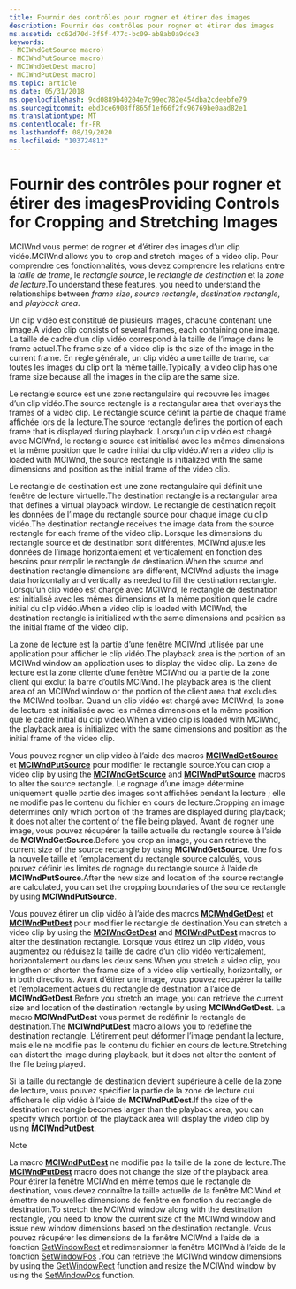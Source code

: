 ```yaml
---
title: Fournir des contrôles pour rogner et étirer des images
description: Fournir des contrôles pour rogner et étirer des images
ms.assetid: cc62d70d-3f5f-477c-bc09-ab8ab0a9dce3
keywords:
- MCIWndGetSource macro)
- MCIWndPutSource macro)
- MCIWndGetDest macro)
- MCIWndPutDest macro)
ms.topic: article
ms.date: 05/31/2018
ms.openlocfilehash: 9cd0889b40204e7c99ec782e454dba2cdeebfe79
ms.sourcegitcommit: ebd3ce6908ff865f1ef66f2fc96769be0aad82e1
ms.translationtype: MT
ms.contentlocale: fr-FR
ms.lasthandoff: 08/19/2020
ms.locfileid: "103724812"
---
```

# <a name="providing-controls-for-cropping-and-stretching-images"></a><span data-ttu-id="63366-107">Fournir des contrôles pour rogner et étirer des images</span><span class="sxs-lookup"><span data-stu-id="63366-107">Providing Controls for Cropping and Stretching Images</span></span>

<span data-ttu-id="63366-108">MCIWnd vous permet de rogner et d’étirer des images d’un clip vidéo.</span><span class="sxs-lookup"><span data-stu-id="63366-108">MCIWnd allows you to crop and stretch images of a video clip.</span></span> <span data-ttu-id="63366-109">Pour comprendre ces fonctionnalités, vous devez comprendre les relations entre la *taille de trame*, le *rectangle source*, le *rectangle de destination* et la *zone de lecture*.</span><span class="sxs-lookup"><span data-stu-id="63366-109">To understand these features, you need to understand the relationships between *frame size*, *source rectangle*, *destination rectangle*, and *playback area*.</span></span>

<span data-ttu-id="63366-110">Un clip vidéo est constitué de plusieurs images, chacune contenant une image.</span><span class="sxs-lookup"><span data-stu-id="63366-110">A video clip consists of several frames, each containing one image.</span></span> <span data-ttu-id="63366-111">La taille de cadre d’un clip vidéo correspond à la taille de l’image dans le frame actuel.</span><span class="sxs-lookup"><span data-stu-id="63366-111">The frame size of a video clip is the size of the image in the current frame.</span></span> <span data-ttu-id="63366-112">En règle générale, un clip vidéo a une taille de trame, car toutes les images du clip ont la même taille.</span><span class="sxs-lookup"><span data-stu-id="63366-112">Typically, a video clip has one frame size because all the images in the clip are the same size.</span></span>

<span data-ttu-id="63366-113">Le rectangle source est une zone rectangulaire qui recouvre les images d’un clip vidéo.</span><span class="sxs-lookup"><span data-stu-id="63366-113">The source rectangle is a rectangular area that overlays the frames of a video clip.</span></span> <span data-ttu-id="63366-114">Le rectangle source définit la partie de chaque frame affichée lors de la lecture.</span><span class="sxs-lookup"><span data-stu-id="63366-114">The source rectangle defines the portion of each frame that is displayed during playback.</span></span> <span data-ttu-id="63366-115">Lorsqu’un clip vidéo est chargé avec MCIWnd, le rectangle source est initialisé avec les mêmes dimensions et la même position que le cadre initial du clip vidéo.</span><span class="sxs-lookup"><span data-stu-id="63366-115">When a video clip is loaded with MCIWnd, the source rectangle is initialized with the same dimensions and position as the initial frame of the video clip.</span></span>

<span data-ttu-id="63366-116">Le rectangle de destination est une zone rectangulaire qui définit une fenêtre de lecture virtuelle.</span><span class="sxs-lookup"><span data-stu-id="63366-116">The destination rectangle is a rectangular area that defines a virtual playback window.</span></span> <span data-ttu-id="63366-117">Le rectangle de destination reçoit les données de l’image du rectangle source pour chaque image du clip vidéo.</span><span class="sxs-lookup"><span data-stu-id="63366-117">The destination rectangle receives the image data from the source rectangle for each frame of the video clip.</span></span> <span data-ttu-id="63366-118">Lorsque les dimensions du rectangle source et de destination sont différentes, MCIWnd ajuste les données de l’image horizontalement et verticalement en fonction des besoins pour remplir le rectangle de destination.</span><span class="sxs-lookup"><span data-stu-id="63366-118">When the source and destination rectangle dimensions are different, MCIWnd adjusts the image data horizontally and vertically as needed to fill the destination rectangle.</span></span> <span data-ttu-id="63366-119">Lorsqu’un clip vidéo est chargé avec MCIWnd, le rectangle de destination est initialisé avec les mêmes dimensions et la même position que le cadre initial du clip vidéo.</span><span class="sxs-lookup"><span data-stu-id="63366-119">When a video clip is loaded with MCIWnd, the destination rectangle is initialized with the same dimensions and position as the initial frame of the video clip.</span></span>

<span data-ttu-id="63366-120">La zone de lecture est la partie d’une fenêtre MCIWnd utilisée par une application pour afficher le clip vidéo.</span><span class="sxs-lookup"><span data-stu-id="63366-120">The playback area is the portion of an MCIWnd window an application uses to display the video clip.</span></span> <span data-ttu-id="63366-121">La zone de lecture est la zone cliente d’une fenêtre MCIWnd ou la partie de la zone client qui exclut la barre d’outils MCIWnd.</span><span class="sxs-lookup"><span data-stu-id="63366-121">The playback area is the client area of an MCIWnd window or the portion of the client area that excludes the MCIWnd toolbar.</span></span> <span data-ttu-id="63366-122">Quand un clip vidéo est chargé avec MCIWnd, la zone de lecture est initialisée avec les mêmes dimensions et la même position que le cadre initial du clip vidéo.</span><span class="sxs-lookup"><span data-stu-id="63366-122">When a video clip is loaded with MCIWnd, the playback area is initialized with the same dimensions and position as the initial frame of the video clip.</span></span>

<span data-ttu-id="63366-123">Vous pouvez rogner un clip vidéo à l’aide des macros [**MCIWndGetSource**](/windows/desktop/api/Vfw/nf-vfw-mciwndgetsource) et [**MCIWndPutSource**](/windows/desktop/api/Vfw/nf-vfw-mciwndputsource) pour modifier le rectangle source.</span><span class="sxs-lookup"><span data-stu-id="63366-123">You can crop a video clip by using the [**MCIWndGetSource**](/windows/desktop/api/Vfw/nf-vfw-mciwndgetsource) and [**MCIWndPutSource**](/windows/desktop/api/Vfw/nf-vfw-mciwndputsource) macros to alter the source rectangle.</span></span> <span data-ttu-id="63366-124">Le rognage d’une image détermine uniquement quelle partie des images sont affichées pendant la lecture ; elle ne modifie pas le contenu du fichier en cours de lecture.</span><span class="sxs-lookup"><span data-stu-id="63366-124">Cropping an image determines only which portion of the frames are displayed during playback; it does not alter the content of the file being played.</span></span> <span data-ttu-id="63366-125">Avant de rogner une image, vous pouvez récupérer la taille actuelle du rectangle source à l’aide de **MCIWndGetSource**.</span><span class="sxs-lookup"><span data-stu-id="63366-125">Before you crop an image, you can retrieve the current size of the source rectangle by using **MCIWndGetSource**.</span></span> <span data-ttu-id="63366-126">Une fois la nouvelle taille et l’emplacement du rectangle source calculés, vous pouvez définir les limites de rognage du rectangle source à l’aide de **MCIWndPutSource**.</span><span class="sxs-lookup"><span data-stu-id="63366-126">After the new size and location of the source rectangle are calculated, you can set the cropping boundaries of the source rectangle by using **MCIWndPutSource**.</span></span>

<span data-ttu-id="63366-127">Vous pouvez étirer un clip vidéo à l’aide des macros [**MCIWndGetDest**](/windows/desktop/api/Vfw/nf-vfw-mciwndgetdest) et [**MCIWndPutDest**](/windows/desktop/api/Vfw/nf-vfw-mciwndputdest) pour modifier le rectangle de destination.</span><span class="sxs-lookup"><span data-stu-id="63366-127">You can stretch a video clip by using the [**MCIWndGetDest**](/windows/desktop/api/Vfw/nf-vfw-mciwndgetdest) and [**MCIWndPutDest**](/windows/desktop/api/Vfw/nf-vfw-mciwndputdest) macros to alter the destination rectangle.</span></span> <span data-ttu-id="63366-128">Lorsque vous étirez un clip vidéo, vous augmentez ou réduisez la taille de cadre d’un clip vidéo verticalement, horizontalement ou dans les deux sens.</span><span class="sxs-lookup"><span data-stu-id="63366-128">When you stretch a video clip, you lengthen or shorten the frame size of a video clip vertically, horizontally, or in both directions.</span></span> <span data-ttu-id="63366-129">Avant d’étirer une image, vous pouvez récupérer la taille et l’emplacement actuels du rectangle de destination à l’aide de **MCIWndGetDest**.</span><span class="sxs-lookup"><span data-stu-id="63366-129">Before you stretch an image, you can retrieve the current size and location of the destination rectangle by using **MCIWndGetDest**.</span></span> <span data-ttu-id="63366-130">La macro **MCIWndPutDest** vous permet de redéfinir le rectangle de destination.</span><span class="sxs-lookup"><span data-stu-id="63366-130">The **MCIWndPutDest** macro allows you to redefine the destination rectangle.</span></span> <span data-ttu-id="63366-131">L’étirement peut déformer l’image pendant la lecture, mais elle ne modifie pas le contenu du fichier en cours de lecture.</span><span class="sxs-lookup"><span data-stu-id="63366-131">Stretching can distort the image during playback, but it does not alter the content of the file being played.</span></span>

<span data-ttu-id="63366-132">Si la taille du rectangle de destination devient supérieure à celle de la zone de lecture, vous pouvez spécifier la partie de la zone de lecture qui affichera le clip vidéo à l’aide de **MCIWndPutDest**.</span><span class="sxs-lookup"><span data-stu-id="63366-132">If the size of the destination rectangle becomes larger than the playback area, you can specify which portion of the playback area will display the video clip by using **MCIWndPutDest**.</span></span>

> [!Note]  
> <span data-ttu-id="63366-133">La macro [**MCIWndPutDest**](/windows/desktop/api/Vfw/nf-vfw-mciwndputdest) ne modifie pas la taille de la zone de lecture.</span><span class="sxs-lookup"><span data-stu-id="63366-133">The [**MCIWndPutDest**](/windows/desktop/api/Vfw/nf-vfw-mciwndputdest) macro does not change the size of the playback area.</span></span> <span data-ttu-id="63366-134">Pour étirer la fenêtre MCIWnd en même temps que le rectangle de destination, vous devez connaître la taille actuelle de la fenêtre MCIWnd et émettre de nouvelles dimensions de fenêtre en fonction du rectangle de destination.</span><span class="sxs-lookup"><span data-stu-id="63366-134">To stretch the MCIWnd window along with the destination rectangle, you need to know the current size of the MCIWnd window and issue new window dimensions based on the destination rectangle.</span></span> <span data-ttu-id="63366-135">Vous pouvez récupérer les dimensions de la fenêtre MCIWnd à l’aide de la fonction [GetWindowRect](/windows/win32/api/winuser/nf-winuser-getwindowrect) et redimensionner la fenêtre MCIWnd à l’aide de la fonction [SetWindowPos](/windows/win32/api/winuser/nf-winuser-setwindowpos) .</span><span class="sxs-lookup"><span data-stu-id="63366-135">You can retrieve the MCIWnd window dimensions by using the [GetWindowRect](/windows/win32/api/winuser/nf-winuser-getwindowrect) function and resize the MCIWnd window by using the [SetWindowPos](/windows/win32/api/winuser/nf-winuser-setwindowpos) function.</span></span>

 

 

 
